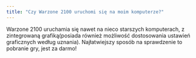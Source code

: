 ```yaml
---
title: "Czy Warzone 2100 uruchomi się na moim komputerze?"
---
```


Warzone 2100 uruchamia się nawet na nieco starszych komputerach, z zintegrowaną grafiką(posiada również możliwość dostosowania ustawień graficznych według uznania). Najłatwiejszy sposób na sprawdzenie to pobranie gry, jest za darmo!
